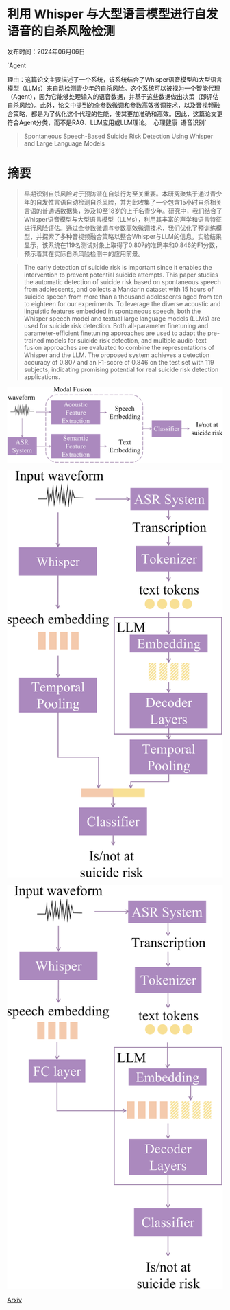 # 利用 Whisper 与大型语言模型进行自发语音的自杀风险检测

发布时间：2024年06月06日

`Agent

理由：这篇论文主要描述了一个系统，该系统结合了Whisper语音模型和大型语言模型（LLMs）来自动检测青少年的自杀风险。这个系统可以被视为一个智能代理（Agent），因为它能够处理输入的语音数据，并基于这些数据做出决策（即评估自杀风险）。此外，论文中提到的全参数微调和参数高效微调技术，以及音视频融合策略，都是为了优化这个代理的性能，使其更加准确和高效。因此，这篇论文更符合Agent分类，而不是RAG、LLM应用或LLM理论。` `心理健康` `语音识别`

> Spontaneous Speech-Based Suicide Risk Detection Using Whisper and Large Language Models

# 摘要

> 早期识别自杀风险对于预防潜在自杀行为至关重要。本研究聚焦于通过青少年的自发性言语自动检测自杀风险，并为此收集了一个包含15小时自杀相关言语的普通话数据集，涉及10至18岁的上千名青少年。研究中，我们结合了Whisper语音模型与大型语言模型（LLMs），利用其丰富的声学和语言特征进行风险评估。通过全参数微调与参数高效微调技术，我们优化了预训练模型，并探索了多种音视频融合策略以整合Whisper与LLM的信息。实验结果显示，该系统在119名测试对象上取得了0.807的准确率和0.846的F1分数，预示着其在实际自杀风险检测中的应用前景。

> The early detection of suicide risk is important since it enables the intervention to prevent potential suicide attempts. This paper studies the automatic detection of suicide risk based on spontaneous speech from adolescents, and collects a Mandarin dataset with 15 hours of suicide speech from more than a thousand adolescents aged from ten to eighteen for our experiments. To leverage the diverse acoustic and linguistic features embedded in spontaneous speech, both the Whisper speech model and textual large language models (LLMs) are used for suicide risk detection. Both all-parameter finetuning and parameter-efficient finetuning approaches are used to adapt the pre-trained models for suicide risk detection, and multiple audio-text fusion approaches are evaluated to combine the representations of Whisper and the LLM. The proposed system achieves a detection accuracy of 0.807 and an F1-score of 0.846 on the test set with 119 subjects, indicating promising potential for real suicide risk detection applications.

![利用 Whisper 与大型语言模型进行自发语音的自杀风险检测](../../../paper_images/2406.03882/x1.png)

![利用 Whisper 与大型语言模型进行自发语音的自杀风险检测](../../../paper_images/2406.03882/x2.png)

![利用 Whisper 与大型语言模型进行自发语音的自杀风险检测](../../../paper_images/2406.03882/x3.png)

[Arxiv](https://arxiv.org/abs/2406.03882)